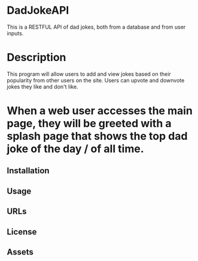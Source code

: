 # DadJokeAPI
This is a RESTFUL API of dad jokes, both from a database and from user inputs.

# Description
This program will allow users to add and view jokes based on their popularity from other users on the site. Users can upvote and downvote jokes they like and don't like.

When a web user accesses the main page, they will be greeted with a splash page that shows the top dad joke of the day / of all time.
=======

## Installation


## Usage

## URLs


## License

## Assets

